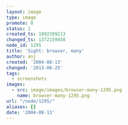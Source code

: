 ```yaml
---
layout: image
type: image
promote: 0
status: 1
created_ts: 1092389213
changed_ts: 1372159458
node_id: 1295
title: 'Sight: browser, many'
author: anj
created: '2004-08-13'
changed: '2013-06-25'
tags:
  - screenshots
images:
  - src: image/images/browser-many-1295.png
    name: browser-many-1295.png
url: "/node/1295/"
aliases: []
date: '2004-08-13'
---
```


